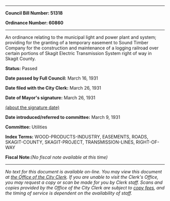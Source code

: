 

********

**Council Bill Number: 51318**
   
**Ordinance Number: 60860**
********

 An ordinance relating to the municipal light and power plant and system; providing for the granting of a temporary easement to Sound Timber Company for the construction and maintenance of a logging railroad over certain portions of Skagit Electric Transmission System right of way in Skagit County.

**Status:** Passed
   
**Date passed by Full Council:** March 16, 1931
   
**Date filed with the City Clerk:** March 26, 1931
   
**Date of Mayor's signature:** March 26, 1931
   
[(about the signature date)](/~public/approvaldate.htm)
   
   
   
**Date introduced/referred to committee:** March 9, 1931
   
**Committee:** Utilities
   
   
**Index Terms:** WOOD-PRODUCTS-INDUSTRY, EASEMENTS, ROADS, SKAGIT-COUNTY, SKAGIT-PROJECT, TRANSMISSION-LINES, RIGHT-OF-WAY

**Fiscal Note:**_(No fiscal note available at this time)_
********

_No text for this document is available on-line. You may view this document at [the Office of the City Clerk](http://www.seattle.gov/leg/clerk/contactUs.htm). If you are unable to visit the Clerk's Office, you may request a copy or scan be made for you by Clerk staff. Scans and copies provided by the Office of the City Clerk are subject to [copy fees](http://clerk.seattle.gov/~public/clerkfees.htm), and the timing of service is dependent on the availability of staff._

